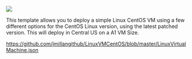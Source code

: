 <a href="https://portal.azure.com/#create/Microsoft.Template/uri/https%3A%2F%2Fraw.githubusercontent.com%2Fjmillangithub%2FLinuxVMCentOS%2Fblob%2Fmaster%2FLinuxVirtualMachine.json" target="_blank">
    <img src="http://azuredeploy.net/deploybutton.png"/>
</a>

This template allows you to deploy a simple Linux CentOS VM using a few different options for the CentOS Linux version, using the latest patched version. This will deploy in Central US on a A1 VM Size.


https://github.com/jmillangithub/LinuxVMCentOS/blob/master/LinuxVirtualMachine.json
